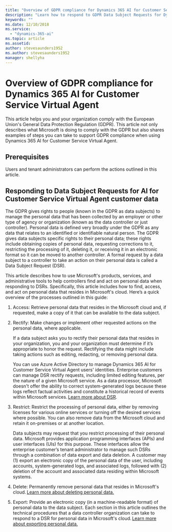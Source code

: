 ```yaml
---
title: "Overview of GDPR compliance for Dynamics 365 AI for Customer Service Virtual Agent"
description: "Learn how to respond​ to GDPR Data Subject Requests for Dynamics 365 AI for Customer Service Virtual Agent."
keywords: ""
ms.date: 12/10/2018
ms.service:
  - "dynamics-365-ai"
ms.topic: article
ms.assetid: 
author: stevesaunders1952
ms.author: stevesaunders1952
manager: shellyha
---
```


# Overview of GDPR compliance for Dynamics 365 AI for Customer Service Virtual Agent

This article helps you and your organization comply with the European Union's General Data Protection Regulation (GDPR). This article not only describes what Microsoft is doing to comply with the GDPR but also shares examples of steps you can take to support GDPR compliance when using Dynamics 365 AI for Customer Service Virtual Agent.

## Prerequisites

Users and tenant administrators can perform the actions outlined in this article.

## Responding to Data Subject Requests for AI for Customer Service Virtual Agent customer data

The GDPR gives rights to people (known in the GDPR as data subjects) to manage the personal data that has been collected by an employer or other type of agency or organization (known as the data controller or just controller). Personal data is defined very broadly under the GDPR as any data that relates to an identified or identifiable natural person. The GDPR gives data subjects specific rights to their personal data; these rights include obtaining copies of personal data, requesting corrections to it, restricting the processing of it, deleting it, or receiving it in an electronic format so it can be moved to another controller. A formal request by a data subject to a controller to take an action on their personal data is called a Data Subject Request (DSR).

This article describes how to use Microsoft's products, services, and administrative tools to help controllers find and act on personal data when responding to DSRs. Specifically, this article includes how to find, access, and act on personal data that resides in Microsoft's cloud. Here’s a quick overview of the processes outlined in this guide:

1. Access: Retrieve personal data that resides in the Microsoft cloud and, if requested, make a copy of it that can be available to the data subject.
2. Rectify: Make changes or implement other requested actions on the personal data, where applicable.

    If a data subject asks you to rectify their personal data that resides in your organization, you and your organization must determine if it’s appropriate to honor the request. Rectifying the data might include taking actions such as editing, redacting, or removing personal data.

    You can use Azure Active Directory to manage Dynamics 365 AI for Customer Service Virtual Agent users' identities. Enterprise customers can manage DSR rectify requests, including limited editing features, per the nature of a given Microsoft service. As a data processor, Microsoft doesn't offer the ability to correct system-generated logs because these logs reflect factual activities and constitute a historical record of events within Microsoft services. [Learn more about DSR](https://docs.microsoft.com/en-us/microsoft-365/compliance/gdpr-dsr-azure).
3. Restrict: Restrict the processing of personal data, either by removing licenses for various online services or turning off the desired services where possible. You can also remove data from the Microsoft cloud and retain it on-premises or at another location.

    Data subjects may request that you restrict processing of their personal data. Microsoft provides application programming interfaces (APIs) and user interfaces (UIs) for this purpose. These interfaces allow the enterprise customer’s tenant administrator to manage such DSRs through a combination of data export and data deletion. A customer may (1) export an electronic copy of the personal data of the user, including accounts, system-generated logs, and associated logs, followed with (2) deletion of the account and associated data residing within Microsoft systems.

4. Delete: Permanently remove personal data that resides in Microsoft's cloud. [Learn more about deleting personal data.](gdpr-delete.md)
5. Export: Provide an electronic copy (in a machine-readable format) of personal data to the data subject. Each section in this article outlines the technical procedures that a data controller organization can take to respond to a DSR for personal data in Microsoft's cloud. [Learn more about exporting personal data.](gdpr-export.md)
